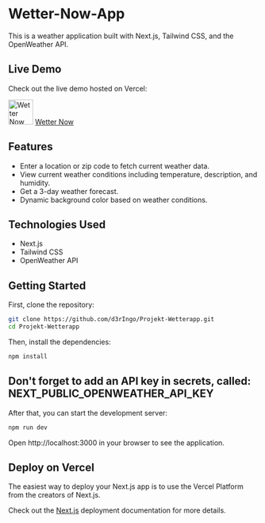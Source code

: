 # Wetter-Now-App

This is a weather application built with Next.js, Tailwind CSS, and the OpenWeather API.

## Live Demo

Check out the live demo hosted on Vercel:

[<img src="./src/app/favicon.ico" alt="Wetter Now" width="50">](https://wetter-now.vercel.app)
[Wetter Now](https://wetter-now.vercel.app)

## Features
- Enter a location or zip code to fetch current weather data.
- View current weather conditions including temperature, description, and humidity.
- Get a 3-day weather forecast.
- Dynamic background color based on weather conditions.

## Technologies Used
- Next.js
- Tailwind CSS
- OpenWeather API

## Getting Started

First, clone the repository:

```bash
git clone https://github.com/d3rIngo/Projekt-Wetterapp.git
cd Projekt-Wetterapp
```

Then, install the dependencies:

```bash
npm install
```
## Don't forget to add an API key in secrets, called: NEXT_PUBLIC_OPENWEATHER_API_KEY

After that, you can start the development server:

```bash
npm run dev
```

Open http://localhost:3000 in your browser to see the application.

## Deploy on Vercel
The easiest way to deploy your Next.js app is to use the Vercel Platform from the creators of Next.js.

Check out the [Next.js](https://nextjs.org/docs/pages/building-your-application/deploying) deployment documentation for more details.